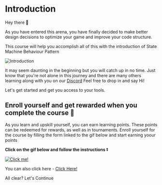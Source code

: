 # Introduction

Hey there 👋 

As you have entered this arena, you have finally decided to make better design decisions to optimize your game and improve your code structure. 

This course will help you accomplish all of this with the introduction of State Machine Behaviour Pattern

![Introduction](https://media.giphy.com/media/1pXrkKeRNDUGS7u3ig/giphy.gif)

It may seem daunting in the beginning but you will catch up in no time. Just know that you're not alone in this journey and there are many others learning along with you on our [Discord](https://discord.com/invite/R4hfXhsWjN) Feel free to drop in and say Hi!

Let's get started and get you access to your tools.

## Enroll yourself and get rewarded when you complete the course 🎁

As you learn and upskill yourself, you can earn learning points. These points can be redeemed for rewards, as well as in tournaments. Enroll yourself for the course by filling the form linked to the gif below and start earning yoour points

**Click on the gif below and follow the instructions** ⏬

[![Click me!](https://media.giphy.com/media/iKBAAfYNDu1dowhnEj/giphy.gif)](https://airtable.com/shrY0mnlrnJXaZjps)

You can also click here - [Click Here!](https://airtable.com/shrY0mnlrnJXaZjps)

All clear? Let's Continue
